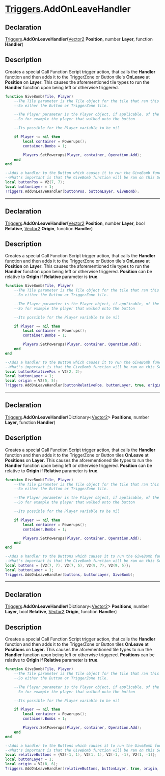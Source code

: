 # [Triggers](../Triggers.md).AddOnLeaveHandler

## Declaration
[Triggers](../Triggers.md).<b>AddOnLeaveHandler</b>([Vector2](../Types/Vector2.md) <b>Position</b>, number <b>Layer</b>, function <b>Handler</b>)

## Description
Creates a special Call Function Script trigger action, that calls the <b>Handler</b> function and then adds it to the TriggerZone or Button tile's <b>OnLeave</b> at <b>Position</b> on <b>Layer</b>. This causes the aforementioned tile types to run the <b>Handler</b> function upon being left or otherwise triggered.

```lua
function GiveBomb(Tile, Player)
    --The Tile parameter is the Tile object for the tile that ran this function
    --So either the Button or TriggerZone tile.

    --The Player parameter is the Player object, if applicable, of the player that triggered the above tiles
    --So for example the player that walked onto the button

    --Its possible for the Player variable to be nil

    if Player ~= nil then
        local container = Powerups();
        container.Bombs = 1;

        Players.SetPowerups(Player, container, Operation.Add);
    end
end

--Adds a handler to the Button which causes it to run the GiveBomb function
--What's important is that the GiveBomb function will be ran on this ScriptTile, and will have access to its variables
local buttonPos = V2(7, 7);
local buttonLayer = 1;
Triggers.AddOnLeaveHandler(buttonPos, buttonLayer, GiveBomb);
```

---

## Declaration
[Triggers](../Triggers.md).<b>AddOnLeaveHandler</b>([Vector2](../Types/Vector2.md) <b>Position</b>, number <b>Layer</b>, bool <b>Relative</b>, [Vector2](../Types/Vector2.md) <b>Origin</b>, function <b>Handler</b>)

## Description
Creates a special Call Function Script trigger action, that calls the <b>Handler</b> function and then adds it to the TriggerZone or Button tile's <b>OnLeave</b> at <b>Position</b> on <b>Layer</b>. This causes the aforementioned tile types to run the <b>Handler</b> function upon being left or otherwise triggered. <b>Position</b> can be relative to <b>Origin</b> if <b>Relative</b> parameter is <b>true</b>.

```lua
function GiveBomb(Tile, Player)
    --The Tile parameter is the Tile object for the tile that ran this function
    --So either the Button or TriggerZone tile.

    --The Player parameter is the Player object, if applicable, of the player that triggered the above tiles
    --So for example the player that walked onto the button

    --Its possible for the Player variable to be nil

    if Player ~= nil then
        local container = Powerups();
        container.Bombs = 1;

        Players.SetPowerups(Player, container, Operation.Add);
    end
end

--Adds a handler to the Button which causes it to run the GiveBomb function
--What's important is that the GiveBomb function will be ran on this ScriptTile, and will have access to its variables
local buttonRelativePos = V2(2, 2);
local buttonLayer = 1;
local origin = V2(5, 5);
Triggers.AddOnLeaveHandler(buttonRelativePos, buttonLayer, true, origin, GiveBomb);
```

---

## Declaration
[Triggers](../Triggers.md).<b>AddOnLeaveHandler</b>(Dictionary\<[Vector2](../Types/Vector2.md)> <b>Positions</b>, number <b>Layer</b>, function <b>Handler</b>)

## Description
Creates a special Call Function Script trigger action, that calls the <b>Handler</b> function and then adds it to the TriggerZone or Button tiles <b>OnLeave</b> at <b>Positions</b> on <b>Layer</b>. This causes the aforementioned tile types to run the <b>Handler</b> function upon being left or otherwise triggered. <b>Position</b> can be relative to <b>Origin</b> if <b>Relative</b> parameter is <b>true</b>.

```lua
function GiveBomb(Tile, Player)
    --The Tile parameter is the Tile object for the tile that ran this function
    --So either the Button or TriggerZone tile.

    --The Player parameter is the Player object, if applicable, of the player that triggered the above tiles
    --So for example the player that walked onto the button

    --Its possible for the Player variable to be nil

    if Player ~= nil then
        local container = Powerups();
        container.Bombs = 1;

        Players.SetPowerups(Player, container, Operation.Add);
    end
end

--Adds a handler to the Buttons which causes it to run the GiveBomb function
--What's important is that the GiveBomb function will be ran on this ScriptTile, and will have access to its variables
local buttons = {V2(7, 7), V2(7, 5), V2(9, 7), V2(9, 5)};
local buttonLayer = 1;
Triggers.AddOnLeaveHandler(buttons, buttonLayer, GiveBomb);
```

---

## Declaration
[Triggers](../Triggers.md).<b>AddOnLeaveHandler</b>(Dictionary\<[Vector2](../Types/Vector2.md)> <b>Positions</b>, number <b>Layer</b>, bool <b>Relative</b>, [Vector2](../Types/Vector2.md) <b>Origin</b>, function <b>Handler</b>)

## Description
Creates a special Call Function Script trigger action, that calls the <b>Handler</b> function and then adds it to the TriggerZone or Button tiles <b>OnLeave</b> at <b>Positions</b> on <b>Layer</b>. This causes the aforementioned tile types to run the <b>Handler</b> function upon being left or otherwise triggered. <b>Positions</b> can be relative to <b>Origin</b> if <b>Relative</b> parameter is <b>true</b>.

```lua
function GiveBomb(Tile, Player)
    --The Tile parameter is the Tile object for the tile that ran this function
    --So either the Button or TriggerZone tile.

    --The Player parameter is the Player object, if applicable, of the player that triggered the above tiles
    --So for example the player that walked onto the button

    --Its possible for the Player variable to be nil

    if Player ~= nil then
        local container = Powerups();
        container.Bombs = 1;

        Players.SetPowerups(Player, container, Operation.Add);
    end
end

--Adds a handler to the Buttons which causes it to run the GiveBomb function
--What's important is that the GiveBomb function will be ran on this ScriptTile, and will have access to its variables
local relativeButtons = {V2(-1, 1), V2(1, 1), V2(-1, -1), V2(1, -1)};
local buttonLayer = 1;
local origin = V2(8, 6);
Triggers.AddOnLeaveHandler(relativeButtons, buttonLayer, true, origin, GiveBomb);
```
